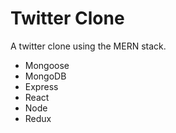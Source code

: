 # Twitter Clone
A twitter clone using the MERN stack.

* Mongoose
* MongoDB
* Express
* React
* Node
* Redux
